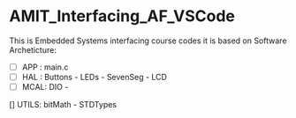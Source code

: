 # AMIT_Interfacing_AF_VSCode

This is Embedded Systems interfacing course codes
it is based on Software Archeticture:



- [ ] APP :                main.c
- [ ] HAL :      Buttons - LEDs - SevenSeg - LCD
- [ ] MCAL:    DIO - 

[] UTILS: bitMath - STDTypes  
